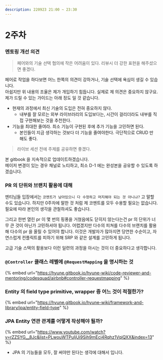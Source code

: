 ```yaml
---
description: 220923 21:00 ~ 23:30
---
```


# 2주차

### 멘토링 개선 의견

> 페어와의 기술 선택 협의에 작은 어려움이 있다. 리뷰시 더 강한 표현을 해주셨으면 좋겠다.&#x20;

페어로 작업을 하다보면 어느 한쪽의 의견이 강하거나, 기술 선택에 욕심이 생길 수 있습니다.\
아쉽지만 위 내용의 조율은 제가 개입하기 힘듭니다. 실제로 제 의견은 중요하지 않구요.\
제가 드릴 수 있는 가이드는 아래 정도 일 것 같습니다.&#x20;

* 현재의 과정에서 최신 기술의 도입은 전혀 중요하지 않다.&#x20;
  * 내부를 잘 모르는 외부 라이브러리의 도입보다는, 시간이 걸리더라도 내부를 직접 구현해보는 것을 추천한다.
* 기능을 최대한 줄여라. 최소 기능이 구현된 후에 추가 기능을 고민하면 된다.
  * 본인들이 지금 생각하는 것보다 더 기능을 줄여야한다. 극단적으로 CRUD 만 해도 좋다.

> 라이브 세션 전에 주제를 공유하면 좋겠다.

본 gitbook 을 지속적으로 업데이트하겠습니다.\
메이저 변경이 있는 경우 채널로 노티하고, 최소 D-1 에는 완성본을 공유할 수 있도록 하겠습니다.



### PR 의 단위와 브랜치 활용에 대해

멘티님들 입장에서는 `코멘트가 남아있으니 다 수정하고 머지해야 되는 것 아니냐?` 고 말할 수도 있습니다. 하지만 0주차에 말한 것 처럼 제 코멘트를 모두 수용할 필요는 없습니다. 필요에 따라 본인의 생각을 관철하셔도 좋습니다.

그리고 한번 열린 pr 이 몇 번의 핑퐁을 거쳤음에도 닫히지 않는다는건 pr 의 단위가 너무 큰 것이 아닌가 고민하셔야 됩니다. 어렵겠지만 다수의 피쳐를 다수의 브랜치를 활용해 다수의 pr 을 올릴 수 있어야 합니다. 이것은 개발자가 많아지면 당연한 수순이고, 자연스럽게 컨플릭트를 피하기 위해 SRP 와 같은 설계를 고민하게 됩니다.

고급 기술 스택의 활용보다 이런 일련의 과정을 아시는 것이 더 중요하다고 생각합니다.



### `@Controller` 클래스 레벨에 `@RequestMapping` 을 명시하는 것

{% embed url="https://hyune.gitbook.io/hyune-wiki/code-reviewer-and-mentoring/codesquad/airbnb#controller-requestmapping" %}

###

### Entity 의 field type  primitive, wrapper 중 어느 것이 적절한가?

{% embed url="https://hyune.gitbook.io/hyune-wiki/framework-and-library/jpa/entity-field-type" %}



### JPA Entity 연관 관계를 어떻게 작성해야 될까?

{% embed url="https://www.youtube.com/watch?v=rZZSYG__8Jc&list=PLwouWTPuIjUi9Sih9mEci4Rqhz1VqiQXX&index=13" %}

* JPA 의 기능들을 모두, 잘 써야만 된다는 생각에 대해서 입니다.

